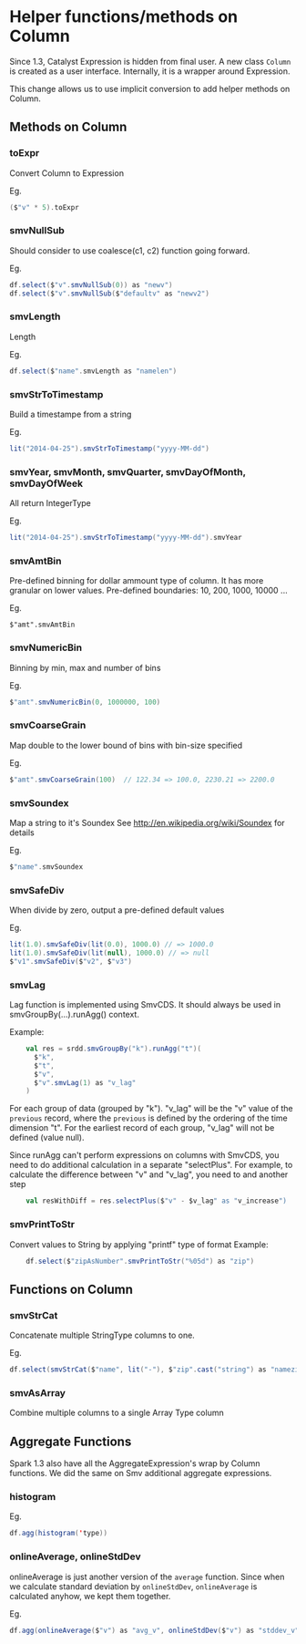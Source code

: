 # Helper functions/methods on Column

Since 1.3, Catalyst Expression is hidden from final user. A new class ```Column``` is created as a user interface.
Internally, it is a wrapper around Expression.

This change allows us to use implicit conversion to add helper methods on Column.

## Methods on Column

### toExpr
Convert Column to Expression

Eg.
```scala
($"v" * 5).toExpr
```

### smvNullSub
Should consider to use coalesce(c1, c2) function going forward.

Eg.
```scala
df.select($"v".smvNullSub(0)) as "newv")
df.select($"v".smvNullSub($"defaultv" as "newv2")
```

### smvLength
Length

Eg.
```scala
df.select($"name".smvLength as "namelen")
```

### smvStrToTimestamp
Build a timestampe from a string

Eg.
```scala
lit("2014-04-25").smvStrToTimestamp("yyyy-MM-dd")
```

### smvYear, smvMonth, smvQuarter, smvDayOfMonth, smvDayOfWeek
All return IntegerType

Eg.
```scala
lit("2014-04-25").smvStrToTimestamp("yyyy-MM-dd").smvYear
```

### smvAmtBin
Pre-defined binning for dollar ammount type of column. It has more granular on lower values.
Pre-defined boundaries: 10, 200, 1000, 10000 ...

Eg.
```
$"amt".smvAmtBin
```

### smvNumericBin
Binning by min, max and number of bins

Eg.
```scala
$"amt".smvNumericBin(0, 1000000, 100)
```

### smvCoarseGrain
Map double to the lower bound of bins with bin-size specified

Eg.
```scala
$"amt".smvCoarseGrain(100)  // 122.34 => 100.0, 2230.21 => 2200.0
```

### smvSoundex
Map a string to it's Soundex
See http://en.wikipedia.org/wiki/Soundex for details

Eg.
```scala
$"name".smvSoundex
```

### smvSafeDiv
When divide by zero, output a pre-defined default values

Eg.
```scala
lit(1.0).smvSafeDiv(lit(0.0), 1000.0) // => 1000.0
lit(1.0).smvSafeDiv(lit(null), 1000.0) // => null
$"v1".smvSafeDiv($"v2", $"v3")
```

### smvLag
Lag function is implemented using SmvCDS. It should always be used in smvGroupBy(...).runAgg() context.

Example:
```scala
    val res = srdd.smvGroupBy("k").runAgg("t")(
      $"k",
      $"t",
      $"v",
      $"v".smvLag(1) as "v_lag"
    )
```
For each group of data (grouped by "k"). "v_lag" will be the "v" value of the `previous` record, where the `previous` is defined by the ordering of the time dimension "t". For the earliest record of each group, "v_lag" will not be defined (value null).

Since runAgg can't perform expressions on columns with SmvCDS, you need to do additional
calculation in a separate "selectPlus". For example, to calculate the difference between
"v" and "v_lag", you need to and another step

```scala
    val resWithDiff = res.selectPlus($"v" - $v_lag" as "v_increase")
```

### smvPrintToStr
 Convert values to String by applying "printf" type of format
 Example:
 ```scala
     df.select($"zipAsNumber".smvPrintToStr("%05d") as "zip")
 ```

## Functions on Column

### smvStrCat
Concatenate multiple StringType columns to one.

Eg.
```scala
df.select(smvStrCat($"name", lit("-"), $"zip".cast("string") as "namezip")
```

### smvAsArray
Combine multiple columns to a single Array Type column

## Aggregate Functions

Spark 1.3 also have all the AggregateExpression's wrap by Column functions. We did the same on
Smv additional aggregate expressions.

### histogram
Eg.
```scala
df.agg(histogram('type))
```

### onlineAverage, onlineStdDev

onlineAverage is just another version of the ```average``` function. Since when we calculate standard deviation
by ```onlineStdDev```, ```onlineAverage``` is calculated anyhow, we kept them together.

Eg.
```scala
df.agg(onlineAverage($"v") as "avg_v", onlineStdDev($"v") as "stddev_v")
```
